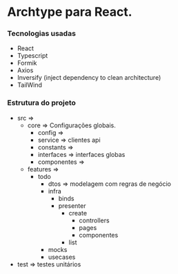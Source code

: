 # Archtype para React.

### Tecnologias usadas

- React
- Typescript
- Formik
- Axios
- Inversify (inject dependency to clean architecture)
- TailWind

### Estrutura do projeto

- src =>
  - core => Configurações globais.
    - config =>
    - service => clientes api
    - constants =>
    - interfaces => interfaces globas
    - componentes =>
  - features =>
    - todo
        - dtos => modelagem com regras de negócio
        - infra
            - binds
            - presenter
                - create
                    - controllers
                    - pages
                    - componentes
                - list
        - mocks
        - usecases
- test => testes unitários
